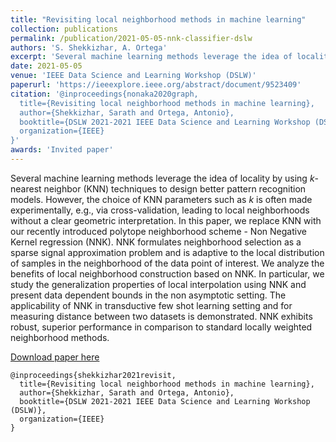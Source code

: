 ```yaml
---
title: "Revisiting local neighborhood methods in machine learning"
collection: publications
permalink: /publication/2021-05-05-nnk-classifier-dslw
authors: 'S. Shekkizhar, A. Ortega'
excerpt: 'Several machine learning methods leverage the idea of locality by using $k$-nearest neighbor (KNN) techniques to design better pattern recognition models.  However, the choice of KNN parameters such as $k$ is often  made experimentally, e.g., via cross-validation, leading to local neighborhoods without a clear geometric interpretation.'
date: 2021-05-05
venue: 'IEEE Data Science and Learning Workshop (DSLW)'
paperurl: 'https://ieeexplore.ieee.org/abstract/document/9523409'
citation: '@inproceedings{nonaka2020graph,
  title={Revisiting local neighborhood methods in machine learning},
  author={Shekkizhar, Sarath and Ortega, Antonio},
  booktitle={DSLW 2021-2021 IEEE Data Science and Learning Workshop (DSLW)},
  organization={IEEE}
}'
awards: 'Invited paper'
---
```

Several machine learning methods leverage the idea of locality by using $k$-nearest neighbor (KNN) techniques to design better pattern recognition models.  However, the choice of KNN parameters such as $k$ is often  made experimentally, e.g., via cross-validation, leading to local neighborhoods without a clear geometric interpretation. In this paper, we replace KNN with our recently introduced polytope neighborhood scheme - Non Negative Kernel regression (NNK). NNK formulates neighborhood selection as a sparse signal approximation problem and is adaptive to the local distribution of samples in the neighborhood of the data point of interest. We analyze the benefits of local neighborhood construction based on NNK. In particular, we study the generalization properties of local interpolation using NNK and present data dependent bounds in the non asymptotic setting. The applicability of NNK in transductive few shot learning setting and for measuring distance between two datasets is demonstrated. NNK exhibits robust, superior performance in comparison to standard locally weighted neighborhood methods. 

[Download paper here](https://ieeexplore.ieee.org/abstract/document/9523409)

```
@inproceedings{shekkizhar2021revisit,
  title={Revisiting local neighborhood methods in machine learning},
  author={Shekkizhar, Sarath and Ortega, Antonio},
  booktitle={DSLW 2021-2021 IEEE Data Science and Learning Workshop (DSLW)},
  organization={IEEE}
}
```
